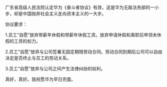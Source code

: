 广东省高级人民法院认定华为《奋斗者协议》有效，这是华为无敌法务部的一小步，却是中国抛弃社会主义走向资本主义的一大步。

协议要求：

1.员工“自愿”放弃带薪年休假和带薪年休假工资。放弃申请休假和离职后申领未休假的工资的权力。

2.员工“自愿”放弃与公司签署无固定期限劳动合同。劳动合同到期后公司可以自由决定是否终止与员工的劳动关系。

3.员工“自愿”放弃与公司之间产生法律纠纷的权利。

真好，真好。我祝愿华为早日完蛋。
